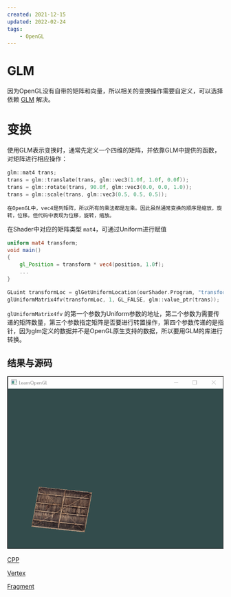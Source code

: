 ```yaml
---
created: 2021-12-15
updated: 2022-02-24
tags:
    - OpenGL
---
```


# GLM

因为OpenGL没有自带的矩阵和向量，所以相关的变换操作需要自定义，可以选择依赖 [GLM](../../Notes/Libraries/GLM.md) 解决。

# 变换

使用GLM表示变换时，通常先定义一个四维的矩阵，并依靠GLM中提供的函数，对矩阵进行相应操作：

```cpp
glm::mat4 trans;
trans = glm::translate(trans, glm::vec3(1.0f, 1.0f, 0.0f));
trans = glm::rotate(trans, 90.0f, glm::vec3(0.0, 0.0, 1.0));
trans = glm::scale(trans, glm::vec3(0.5, 0.5, 0.5));
```

```ad-warning
在OpenGL中，vec4是列矩阵，所以所有的乘法都是左乘。因此虽然通常变换的顺序是缩放，旋转，位移。但代码中表现为位移，旋转，缩放。
```

在Shader中对应的矩阵类型 `mat4`，可通过Uniform进行赋值

```glsl
uniform mat4 transform;
void main()
{
    gl_Position = transform * vec4(position, 1.0f);
    ...
}
```

```cpp
GLuint transformLoc = glGetUniformLocation(ourShader.Program, "transform");
glUniformMatrix4fv(transformLoc, 1, GL_FALSE, glm::value_ptr(trans));
```

`glUniformMatrix4fv` 的第一个参数为Uniform参数的地址，第二个参数为需要传递的矩阵数量，第三个参数指定矩阵是否要进行转置操作，第四个参数传递的是指针，因为glm定义的数据并不是OpenGL原生支持的数据，所以要用GLM的库进行转换。

## 结果与源码

![|400](assets/Ch%2005%20Transformations/GIF.gif)

[CPP](https://raw.githubusercontent.com/xuejiaW/Study-Notes/master/LearnOpenGL_VSCode/src/5.Transformations/main.cpp)

[Vertex](https://raw.githubusercontent.com/xuejiaW/Study-Notes/master/LearnOpenGL_VSCode/src/5.Transformations/vertex.vert)

[Fragment](https://raw.githubusercontent.com/xuejiaW/Study-Notes/master/LearnOpenGL_VSCode/src/5.Transformations/fragment.frag)
